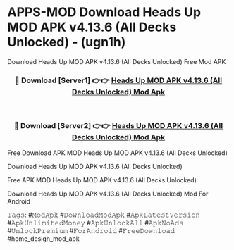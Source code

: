 # APPS-MOD Download Heads Up MOD APK v4.13.6 (All Decks Unlocked) - (ugn1h)
Download Heads Up MOD APK v4.13.6 (All Decks Unlocked) Free Mod APK

<div align="center">
<h3>🔴 Download [Server1] 👉👉 <a href="https://apk-comot.site?title=Heads_Up_MOD_APK_v4.13.6_(All_Decks_Unlocked)">Heads Up MOD APK v4.13.6 (All Decks Unlocked) Mod Apk</a></h3><br>

<h3>🔴 Download [Server2] 👉👉 <a href="https://apk-comot.site?title=Heads_Up_MOD_APK_v4.13.6_(All_Decks_Unlocked)">Heads Up MOD APK v4.13.6 (All Decks Unlocked) Mod Apk</a></h3>
</div>


Free Download APK MOD Heads Up MOD APK v4.13.6 (All Decks Unlocked)

Download Heads Up MOD APK v4.13.6 (All Decks Unlocked) 

Free APK MOD Heads Up MOD APK v4.13.6 (All Decks Unlocked) 

Download Heads Up MOD APK v4.13.6 (All Decks Unlocked) Mod For Android

𝚃𝚊𝚐𝚜: #𝙼𝚘𝚍𝙰𝚙𝚔 #𝙳𝚘𝚠𝚗𝚕𝚘𝚊𝚍𝙼𝚘𝚍𝙰𝚙𝚔 #𝙰𝚙𝚔𝙻𝚊𝚝𝚎𝚜𝚝𝚅𝚎𝚛𝚜𝚒𝚘𝚗 #𝙰𝚙𝚔𝚄𝚗𝚕𝚒𝚖𝚒𝚝𝚎𝚍𝙼𝚘𝚗𝚎𝚢 #𝙰𝚙𝚔𝚄𝚗𝚕𝚘𝚌𝚔𝙰𝚕𝚕 #𝙰𝚙𝚔𝙽𝚘𝙰𝚍𝚜 #𝚄𝚗𝚕𝚘𝚌𝚔𝙿𝚛𝚎𝚖𝚒𝚞𝚖 #𝙵𝚘𝚛𝙰𝚗𝚍𝚛𝚘𝚒𝚍 #𝙵𝚛𝚎𝚎𝙳𝚘𝚠𝚗𝚕𝚘𝚊𝚍 #home_design_mod_apk